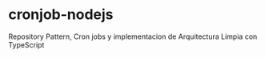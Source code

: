 # cronjob-nodejs
Repository Pattern, Cron jobs y implementacion de Arquitectura Limpia con TypeScript
